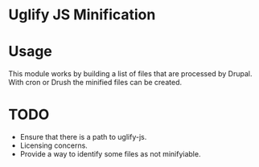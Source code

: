# Uglify JS Minification

# Usage
This module works by building a list of files that are processed by Drupal. With
cron or Drush the minified files can be created.

# TODO
* Ensure that there is a path to uglify-js.
* Licensing concerns.
* Provide a way to identify some files as not minifyiable.